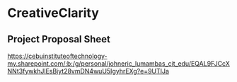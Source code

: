 # CreativeClarity

## Project Proposal Sheet 
https://cebuinstituteoftechnology-my.sharepoint.com/:b:/g/personal/johneric_lumambas_cit_edu/EQAL9FJCcXNNt3fywkhJlEsBjyt28vmDN4wuU5IgyhrEXg?e=9UTIJa
